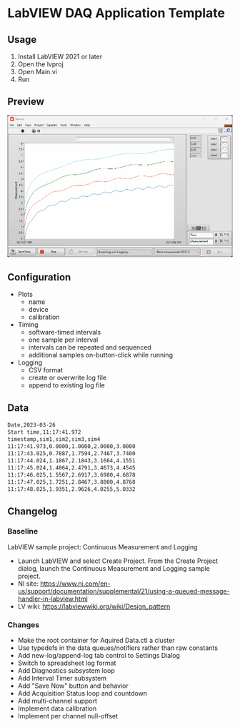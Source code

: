 # LabVIEW DAQ Application Template

## Usage

1. Install LabVIEW 2021 or later
1. Open the lvproj
1. Open Main.vi
1. Run

## Preview

![Main UI](./Main%20UI.gif)

## Configuration

- Plots
  - name
  - device
  - calibration
- Timing
  - software-timed intervals
  - one sample per interval
  - intervals can be repeated and sequenced
  - additional samples on-button-click while running
- Logging
  - CSV format
  - create or overwrite log file
  - append to existing log file

## Data

```csv
Date,2023-03-26
Start time,11:17:41.972
timestamp,sim1,sim2,sim3,sim4
11:17:41.973,0.0000,1.0000,2.0000,3.0000
11:17:43.025,0.7887,1.7594,2.7467,3.7400
11:17:44.024,1.1867,2.1843,3.1664,4.1551
11:17:45.024,1.4064,2.4791,3.4673,4.4545
11:17:46.025,1.5567,2.6917,3.6980,4.6878
11:17:47.025,1.7251,2.8467,3.8800,4.8768
11:17:48.025,1.9351,2.9626,4.0255,5.0332
```

## Changelog

### Baseline

LabVIEW sample project: Continuous Measurement and Logging

- Launch LabVIEW and select Create Project. From the Create Project dialog, launch the Continuous Measurement and Logging sample project.
- NI site: https://www.ni.com/en-us/support/documentation/supplemental/21/using-a-queued-message-handler-in-labview.html
- LV wiki: https://labviewwiki.org/wiki/Design_pattern

### Changes

- Make the root container for Aquired Data.ctl a cluster
- Use typedefs in the data queues/notifiers rather than raw constants
- Add new-log/append-log tab control to Settings Dialog
- Switch to spreadsheet log format
- Add Diagnostics subsystem loop
- Add Interval Timer subsystem
- Add "Save Now" button and behavior
- Add Acquisition Status loop and countdown
- Add multi-channel support
- Implement data calibration
- Implement per channel null-offset
